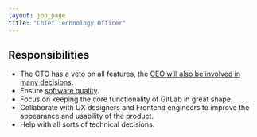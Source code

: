 ```yaml
---
layout: job_page
title: "Chief Technology Officer"
---
```


## Responsibilities

* The CTO has a veto on all features,
the [CEO will also be involved in many decisions](http://www.bhorowitz.com/why_founders_fail_the_product_ceo_paradox).
* Ensure [software quality](https://en.wikipedia.org/wiki/Software_quality).
* Focus on keeping the core functionality of GitLab in great shape.
* Collaborate with UX designers and Frontend engineers to improve the appearance and usability of the product.
* Help with all sorts of technical decisions.
